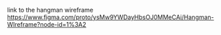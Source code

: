 link to the hangman wireframe
https://www.figma.com/proto/ysMw9YWDayHbsOJ0MMeCAi/Hangman-WIreframe?node-id=1%3A2